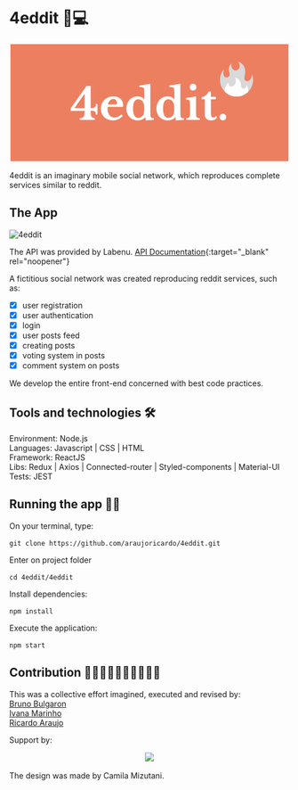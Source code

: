 # 4eddit 📖💻
<p align="center">
<img src="https://github.com/araujoricardo/4eddit/blob/master/4eddit/src/img/logo.png"/>
</p>

4eddit is an imaginary mobile social network, which reproduces complete services similar to reddit.

## The App
![4eddit](https://user-images.githubusercontent.com/60905493/90412665-c2b1ef00-e083-11ea-9880-c40957bdab17.gif)

The API was provided by Labenu. [API Documentation](https://documenter.getpostman.com/view/7549981/SW7T9XRj?version=latest){:target="_blank" rel="noopener"}

A fictitious social network was created reproducing reddit services, such as:</br>

- [x] user registration
- [x] user authentication
- [x] login
- [x] user posts feed
- [x] creating posts
- [x] voting system in posts
- [x] comment system on posts

We develop the entire front-end concerned with best code practices.</br>

## Tools and technologies 🛠
Environment: Node.js</br>
Languages: Javascript | CSS | HTML</br>
Framework: ReactJS</br>
Libs: Redux | Axios | Connected-router | Styled-components | Material-UI</br>
Tests: JEST</br>

## Running the app 🏃‍♂️

On your terminal, type:
```
git clone https://github.com/araujoricardo/4eddit.git
```

Enter on project folder
```
cd 4eddit/4eddit
```

Install dependencies:
```
npm install
```

Execute the application:
```
npm start
```

## Contribution 🧙‍♂️🦹‍♀️🧛‍♀️🧜‍♂️🧟‍♀️

This was a collective effort imagined, executed and revised by:</br>
[Bruno Bulgaron](https://github.com/brunobulgaron)</br>
[Ivana Marinho](https://github.com/iivanabm)</br>
[Ricardo Araujo](https://github.com/araujoricardo)</br>

Support by: 
<p align="center">
<img src="https://uploads-ssl.webflow.com/5e790d30d198385b09366d8f/5eb17dfd4a07be86d2b8951e_Labenu_principal_slogan.png"/>
</p>
The design was made by Camila Mizutani.
